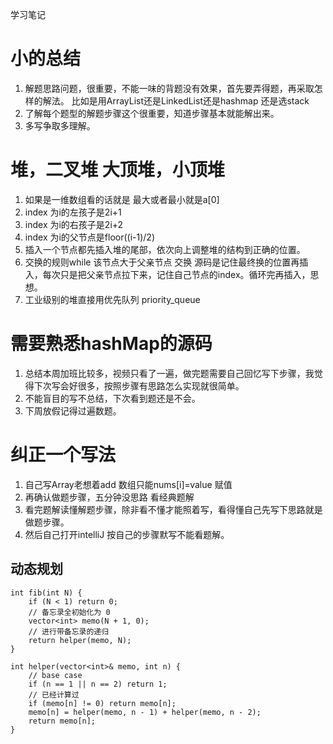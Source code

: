 学习笔记
# 小的总结

1. 解题思路问题，很重要，不能一味的背题没有效果，首先要弄得题，再采取怎样的解法。
   比如是用ArrayList还是LinkedList还是hashmap 还是选stack
2. 了解每个题型的解题步骤这个很重要，知道步骤基本就能解出来。
3. 多写争取多理解。

#  堆，二叉堆 大顶堆，小顶堆
1. 如果是一维数组看的话就是 最大或者最小就是a[0]
2. index 为i的左孩子是2i+1
3. index 为i的右孩子是2i+2
4. index 为i的父节点是floor((i-1)/2)
5. 插入一个节点都先插入堆的尾部，依次向上调整堆的结构到正确的位置。
6. 交换的规则while 该节点大于父亲节点 交换  源码是记住最终换的位置再插入，每次只是把父亲节点拉下来，记住自己节点的index。循环完再插入，思想。
7. 工业级别的堆直接用优先队列 priority_queue

# 需要熟悉hashMap的源码
1. 总结本周加班比较多，视频只看了一遍，做完题需要自己回忆写下步骤，我觉得下次写会好很多，按照步骤有思路怎么实现就很简单。
2. 不能盲目的写不总结，下次看到题还是不会。
3. 下周放假记得过遍数题。


# 纠正一个写法 
1. 自己写Array老想着add 数组只能nums[i]=value 赋值
2. 再确认做题步骤，五分钟没思路 看经典题解
3. 看完题解读懂解题步骤，除非看不懂才能照着写，看得懂自己先写下思路就是做题步骤。
4. 然后自己打开intelliJ 按自己的步骤默写不能看题解。
## 动态规划
    
    int fib(int N) {
        if (N < 1) return 0;
        // 备忘录全初始化为 0
        vector<int> memo(N + 1, 0);
        // 进行带备忘录的递归
        return helper(memo, N);
    }
    
    int helper(vector<int>& memo, int n) {
        // base case 
        if (n == 1 || n == 2) return 1;
        // 已经计算过
        if (memo[n] != 0) return memo[n];
        memo[n] = helper(memo, n - 1) + helper(memo, n - 2);
        return memo[n];
    }
